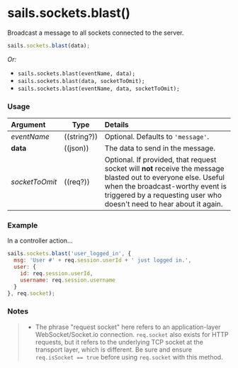 # sails.sockets.blast()

Broadcast a message to all sockets connected to the server.

```javascript
sails.sockets.blast(data);
```

_Or:_
+ `sails.sockets.blast(eventName, data);`
+ `sails.sockets.blast(data, socketToOmit);`
+ `sails.sockets.blast(eventName, data, socketToOmit);`



### Usage

|         Argument           | Type                | Details                                                           |
|:-------------------------- | ------------------- |:----------------------------------------------------------------- |
|        _eventName_          | ((string?))         | Optional. Defaults to `'message'`.
|        **data**             | ((json))            | The data to send in the message.
|       _socketToOmit_        | ((req?))            | Optional. If provided, that request socket will **not** receive the message blasted out to everyone else.  Useful when the broadcast-worthy event is triggered by a requesting user who doesn't need to hear about it again.




### Example

In a controller action...

```javascript
sails.sockets.blast('user_logged_in', {
  msg: 'User #' + req.session.userId + ' just logged in.',
  user: {
    id: req.session.userId,
    username: req.session.username
  }
}, req.socket);
```

### Notes
> + The phrase "request socket" here refers to an application-layer WebSocket/Socket.io connection.  `req.socket` also exists for HTTP requests, but it refers to the underlying TCP socket at the transport layer, which is different.  Be sure and ensure `req.isSocket == true` before using `req.socket` with this method.


<docmeta name="displayName" value="sails.sockets.blast()">

